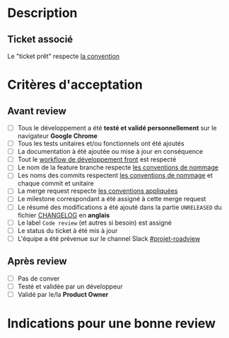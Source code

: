 # Description
<!-- À renseigner obligatoirement -->

## Ticket associé
Le "ticket prêt" respecte [la convention](https://www.notion.so/timothyalcaide/Un-ticket-pr-t-cc6f90c9c20043fba6ac545568f09294)
<!-- Si aucun :
Aucun ticket associé
-->
<!-- Si associé(s) :
* mettre_le_lien du ticket
-->

# Critères d'acceptation
<!-- Cocher si fait ou non necessaire. -->
## Avant review
* [ ] Tous le développement a été **testé et validé personnellement** sur le navigateur **Google Chrome**
* [ ] Tous les tests unitaires et/ou fonctionnels ont été ajoutés
* [ ] La documentation à été ajoutée ou mise à jour en conséquence
* [ ] Tout le [workflow de développement front](https://www.notion.so/timothyalcaide/Development-Lifecycle-8a17fc1acc7d47708145158f714cf1d5) est respecté
* [ ] Le nom de la feature branche respecte [les conventions de nommage](https://www.notion.so/timothyalcaide/Convention-de-branche-7202159cee9a482a810ef6aaae78404c)
* [ ] Les noms des commits respectent [les conventions de nommage](https://www.notion.so/timothyalcaide/Convention-de-commit-3f10d36bb842435e9d4b71c82c82dafc) et chaque commit et unitaire
* [ ] La merge request respecte [les conventions appliquées](https://www.notion.so/timothyalcaide/Convention-merge-request-b00d1c2da04b4a049253821035e8ff7f)
* [ ] Le milestone correspondant a été assigné à cette merge request
* [ ] Le résumé des modifications a été ajouté dans la partie `UNRELEASED` du fichier [CHANGELOG](CHANGELOG.md) en **anglais**
* [ ] Le label `Code review` (et autres si besoin) est assigné
* [ ] Le status du ticket à été mis à jour
* [ ] L'équipe a été prévenue sur le channel Slack [#projet-roadview](https://immergis.slack.com/archives/C019WBBEW4R)
## Après review
* [ ] Pas de conver
* [ ] Testé et validée par un développeur
* [ ] Validé par le/la **Product Owner** 

# Indications pour une bonne review 
<!-- Si aucune indications particulières :
Stay focus 😇
-->
<!-- Indications, conseils, liens, screenshots...-->
<!-- Ressources pour indiquer aux membres de l'équipe comment bien review cette merge request -->
